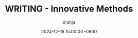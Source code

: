 ---
title: WRITING - Innovative Methods
description: Insert Descriptive Summary Here
author: drahja
date: 2024-12-19 15:00:00 -0600
categories: [Roleplay, Advanced Techniques]
tags: [advanced techniques, alternative options, creative flexibility, emphasis, emphatic language, energy, evolution, guides, information, innovation, innovative, methodology, momentum, pose, post, strategies, techniques, threesome, threeway, time management, tips, work-life-balance, writing, writing style]
pin: false
media_subpath: '/posts/innovation'
---